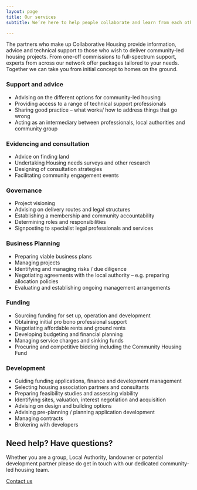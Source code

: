 ```yaml
---
layout: page
title: Our services
subtitle: We’re here to help people collaborate and learn from each other

---
```

The partners who make up Collaborative Housing provide information, advice and technical support to those who wish to deliver community-led housing projects. From one-off commissions to full-spectrum support, experts from across our network offer packages tailored to your needs. Together we can take you from initial concept to homes on the ground.

### Support and advice

* Advising on the different options for community-led housing
* Providing access to a range of technical support professionals
* Sharing good practice – what works/ how to address things that go wrong
* Acting as an intermediary between professionals, local authorities and community group

### Evidencing and consultation

* Advice on finding land
* Undertaking Housing needs surveys and other research
* Designing of consultation strategies
* Facilitating community engagement events

### Governance

* Project visioning
* Advising on delivery routes and legal structures
* Establishing a membership and community accountability
* Determining roles and responsibilities
* Signposting to specialist legal professionals and services

### Business Planning

* Preparing viable business plans
* Managing projects
* Identifying and managing risks / due diligence
* Negotiating agreements with the local authority – e.g. preparing allocation policies
* Evaluating and establishing ongoing management arrangements

### Funding

* Sourcing funding for set up, operation and development
* Obtaining initial pro bono professional support
* Negotiating affordable rents and ground rents
* Developing budgeting and financial planning
* Managing service charges and sinking funds
* Procuring and competitive bidding including the Community Housing Fund

### Development

* Guiding funding applications, finance and development management
* Selecting housing association partners and consultants
* Preparing feasibility studies and assessing viability
* Identifying sites, valuation, interest negotiation and acquisition
* Advising on design and building options
* Advising pre-planning / planning application development
* Managing contracts
* Brokering with developers

<div class="pullout-box centre"> <h2>Need help? Have questions?</h2> <p>Whether you are a group, Local Authority, landowner or potential development partner please do get in touch with our dedicated community-led housing team.</p> <a class="button" href="/contact/">Contact us</a> </div>